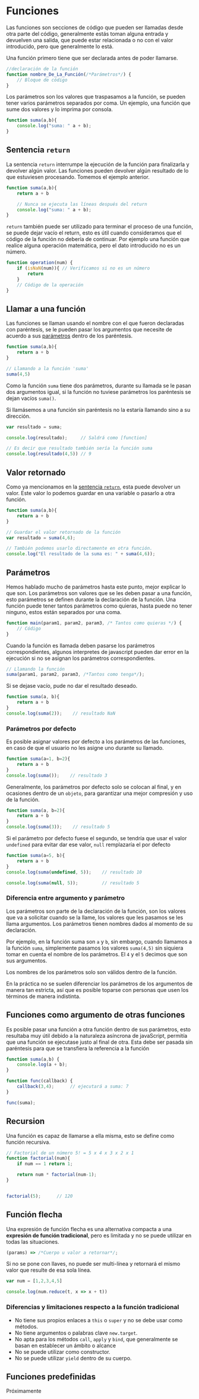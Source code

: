 # Funciones

Las funciones son secciones de código que pueden ser llamadas desde otra parte del código, generalmente estás toman alguna entrada y devuelven una salida, que puede estar relacionada o no con el valor introducido, pero que generalmente lo está.

Una función primero tiene que ser declarada antes de poder llamarse.

```js
//declaración de la función
function nombre_De_La_Función(/*Parámetros*/) {
    // Bloque de código
}
```

Los parámetros son los valores que traspasamos a la función, se pueden tener varios parámetros separados por coma. Un ejemplo, una función que sume dos valores y lo imprima por consola.

```js
function suma(a,b){
    console.log("suma: " a + b);
}
```

## Sentencia `return`

La sentencia `return` interrumpe la ejecución de la función para finalizarla y devolver algún valor. Las funciones pueden devolver algún resultado de lo que estuviesen procesando. Tomemos el ejemplo anterior.

```js
function suma(a,b){
    return a + b

    // Nunca se ejecuta las líneas después del return
    console.log("suma: " a + b);
}
```

`return` también puede ser utilizado para terminar el proceso de una función, se puede dejar vacío el return, esto es útil cuando consideramos que el código de la función no debería de continuar. Por ejemplo una función que realice alguna operación matemática, pero el dato introducido no es un número.

```js
function operation(num) {
    if (isNaN(num)){ // Verificamos si no es un número
        return
    }
    // Código de la operación
}
```

## Llamar a una función

Las funciones se llaman usando el nombre con el que fueron declaradas con paréntesis, se le pueden pasar los argumentos que necesite de acuerdo a sus [parámetros](#parametros) dentro de los paréntesis.

```js
function suma(a,b){
    return a + b
}

// Llamando a la función 'suma'
suma(4,5)
```

Como la función `suma` tiene dos parámetros, durante su llamada se le pasan dos argumentos igual, si la función no tuviese parámetros los paréntesis se dejan vacíos `suma()`.

Si llamásemos a una función sin paréntesis no la estaría llamando sino a su dirección.

```js
var resultado = suma;

console.log(resultado);     // Saldrá como [function]

// Es decir que resultado también sería la función suma
console.log(resultado(4,5)) // 9
```

## Valor retornado

Como ya mencionamos en la [sentencia `return`](#sentencia-return), esta puede devolver un valor. Este valor lo podemos guardar en una variable o pasarlo a otra función.

```js
function suma(a,b){
    return a + b
}

// Guardar el valor retornado de la función
var resultado = suma(4,6);

// También podemos usarlo directamente en otra función.
console.log("El resultado de la suma es: " + suma(4,6));
```

## Parámetros

Hemos hablado mucho de parámetros hasta este punto, mejor explicar lo que son. Los parámetros son valores que se les deben pasar a una función, esto parámetros se definen durante la declaración de la función. Una función puede tener tantos parámetros como quieras, hasta puede no tener ninguno, estos están separados por una coma.

```js
function main(param1, param2, param3, /* Tantos como quieras */) {
    // Código
}
```

Cuando la función es llamada deben pasarse los parámetros correspondientes, algunos interpretes de javascript pueden dar error en la ejecución si no se asignan los parámetros correspondientes.

```js
// Llamando la función
suma(param1, param2, param3, /*Tantos como tenga*/);
```

Si se dejase vacío, pude no dar el resultado deseado.

```js
function suma(a, b){
    return a + b
}
console.log(suma(2));    // resultado NaN
```

### Parámetros por defecto

Es posible asignar valores por defecto a los parámetros de las funciones, en caso de que el usuario no les asigne uno durante su llamado.

```js
function suma(a=1, b=2){
    return a + b
}
console.log(suma());    // resultado 3
```

Generalmente, los parámetros por defecto solo se colocan al final, y en ocasiones dentro de un `objeto`, para garantizar una mejor compresión y uso de la función.

```js
function suma(a, b=2){
    return a + b
}
console.log(suma(3));    // resultado 5
```

Si el parámetro por defecto fuese el segundo, se tendría que usar el valor `undefined` para evitar dar ese valor, `null` remplazaría el por defecto

```js
function suma(a=5, b){
    return a + b
}
console.log(suma(undefined, 5));    // resultado 10

console.log(suma(null, 5));         // resultado 5
```

### Diferencia entre argumento y parámetro

Los parámetros son parte de la declaración de la función, son los valores que va a solicitar cuando se la llame, los valores que les pasamos se les llama argumentos. Los parámetros tienen nombres dados al momento de su declaración.

Por ejemplo, en la función suma son `a` y `b`, sin embargo, cuando llamamos a la función `suma`, simplemente pasamos los valores `suma(4,5)` sin siquiera tomar en cuenta el nombre de los parámetros. El `4` y el `5` decimos que son sus argumentos.

Los nombres de los parámetros solo son válidos dentro de la función.

En la práctica no se suelen diferenciar los parámetros de los argumentos de manera tan estricta, así que es posible toparse con personas que usen los términos de manera indistinta.

## Funciones como argumento de otras funciones

Es posible pasar una función a otra función dentro de sus parámetros, esto resultaba muy útil debido a la naturaleza asíncrona de javaScript, permitía que una función se ejecutase justo al final de otra. Esta debe ser pasada sin paréntesis para que se transfiera la referencia a la función

```js
function suma(a,b) {
    console.log(a + b);
}

function func(callback) {
    callback(3,4);      // ejecutará a suma: 7
}

func(suma);
```

## Recursion

Una función es capaz de llamarse a ella misma, esto se define como función recursiva.

```js
// Factorial de un número 5! = 5 x 4 x 3 x 2 x 1
function factorial(num){
    if num == 1 return 1;

    return num * factorial(num-1);
}


factorial(5);      // 120
```

## Función flecha

Una expresión de función flecha es una alternativa compacta a una **expresión de función tradicional**, pero es limitada y no se puede utilizar en todas las situaciones.

```js
(params) => /*Cuerpo u valor a retornar*/;
```

Si no se pone con llaves, no puede ser multi-línea y retornará el mismo valor que resulte de esa sola línea.

```js
var num = [1,2,3,4,5]

console.log(num.reduce(t, x => x + t))
```

### Diferencias y limitaciones respecto a la función tradicional

- No tiene sus propios enlaces a `this` o `super` y no se debe usar como métodos.
- No tiene argumentos o palabras clave `new.target`.
- No apta para los métodos `call`, `apply` y `bind`, que generalmente se basan en establecer un ámbito o alcance
- No se puede utilizar como constructor.
- No se puede utilizar `yield` dentro de su cuerpo.

## Funciones predefinidas

Próximamente
